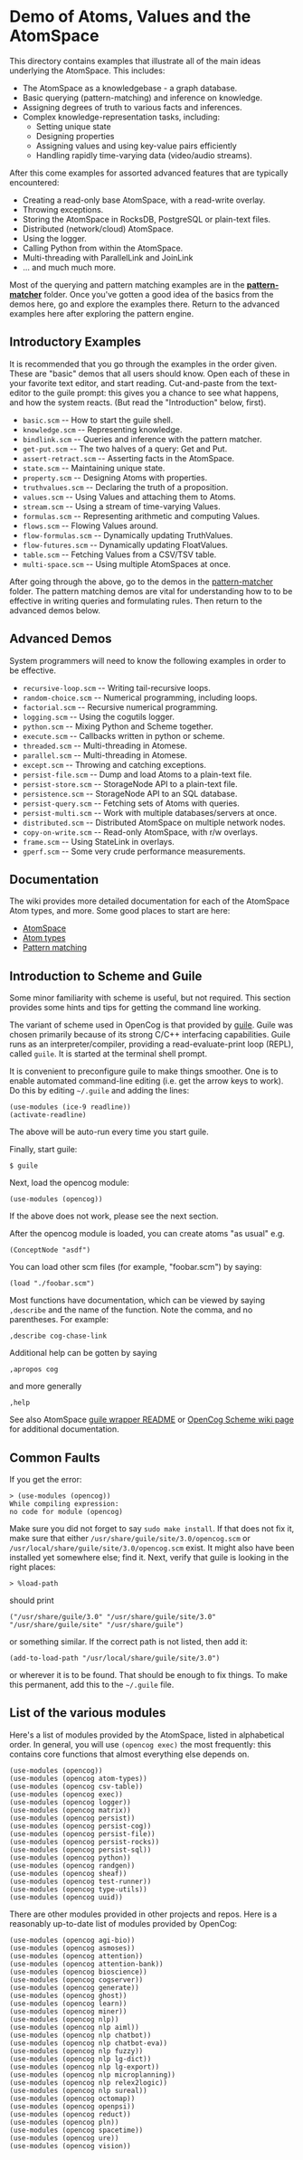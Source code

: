 
Demo of Atoms, Values and the AtomSpace
=======================================
This directory contains examples that illustrate all of the main ideas
underlying the AtomSpace. This includes:

* The AtomSpace as a knowledgebase - a graph database.
* Basic querying (pattern-matching) and inference on knowledge.
* Assigning degrees of truth to various facts and inferences.
* Complex knowledge-representation tasks, including:
    - Setting unique state
    - Designing properties
    - Assigning values and using key-value pairs efficiently
    - Handling rapidly time-varying data (video/audio streams).

After this come examples for assorted advanced features that are
typically encountered:

* Creating a read-only base AtomSpace, with a read-write overlay.
* Throwing exceptions.
* Storing the AtomSpace in RocksDB, PostgreSQL or plain-text files.
* Distributed (network/cloud) AtomSpace.
* Using the logger.
* Calling Python from within the AtomSpace.
* Multi-threading with ParallelLink and JoinLink
* ... and much much more.

Most of the querying and pattern matching examples are in the
[**pattern-matcher**](../pattern-matcher) folder. Once you've gotten
a good idea of the basics from the demos here, go and explore the
examples there. Return to the advanced examples here after exploring
the pattern engine.

Introductory Examples
---------------------
It is recommended that you go through the examples in the order given.
These are "basic" demos that all users should know. Open each of these
in your favorite text editor, and start reading. Cut-and-paste from the
text-editor to the guile prompt: this gives you a chance to see what
happens, and how the system reacts. (But read the "Introduction" below,
first).

* `basic.scm`          -- How to start the guile shell.
* `knowledge.scm`      -- Representing knowledge.
* `bindlink.scm`       -- Queries and inference with the pattern matcher.
* `get-put.scm`        -- The two halves of a query: Get and Put.
* `assert-retract.scm` -- Asserting facts in the AtomSpace.
* `state.scm`          -- Maintaining unique state.
* `property.scm`       -- Designing Atoms with properties.
* `truthvalues.scm`    -- Declaring the truth of a proposition.
* `values.scm`         -- Using Values and attaching them to Atoms.
* `stream.scm`         -- Using a stream of time-varying Values.
* `formulas.scm`       -- Representing arithmetic and computing Values.
* `flows.scm`          -- Flowing Values around.
* `flow-formulas.scm`  -- Dynamically updating TruthValues.
* `flow-futures.scm`   -- Dynamically updating FloatValues.
* `table.scm`          -- Fetching Values from a CSV/TSV table.
* `multi-space.scm`    -- Using multiple AtomSpaces at once.

After going through the above, go to the demos in the
[pattern-matcher](../pattern-matcher) folder. The pattern matching
demos are vital for understanding how to to be effective in writing
queries and formulating rules.  Then return to the advanced demos below.

Advanced Demos
--------------
System programmers will need to know the following examples in order to
be effective.

* `recursive-loop.scm` -- Writing tail-recursive loops.
* `random-choice.scm`  -- Numerical programming, including loops.
* `factorial.scm`      -- Recursive numerical programming.
* `logging.scm`        -- Using the cogutils logger.
* `python.scm`         -- Mixing Python and Scheme together.
* `execute.scm`        -- Callbacks written in python or scheme.
* `threaded.scm`       -- Multi-threading in Atomese.
* `parallel.scm`       -- Multi-threading in Atomese.
* `except.scm`         -- Throwing and catching exceptions.
* `persist-file.scm`   -- Dump and load Atoms to a plain-text file.
* `persist-store.scm`  -- StorageNode API to a plain-text file.
* `persistence.scm`    -- StorageNode API to an SQL database.
* `persist-query.scm`  -- Fetching sets of Atoms with queries.
* `persist-multi.scm`  -- Work with multiple databases/servers at once.
* `distributed.scm`    -- Distributed AtomSpace on multiple network nodes.
* `copy-on-write.scm`  -- Read-only AtomSpace, with r/w overlays.
* `frame.scm`          -- Using StateLink in overlays.
* `gperf.scm`          -- Some very crude performance measurements.

Documentation
-------------
The wiki provides more detailed documentation for each of the AtomSpace
Atom types, and more. Some good places to start are here:

* [AtomSpace](https://wiki.opencog.org/w/AtomSpace)
* [Atom types](https://wiki.opencog.org/w/Atom_types)
* [Pattern matching](https://wiki.opencog.org/w/Pattern_matching)


Introduction to Scheme and Guile
--------------------------------
Some minor familiarity with scheme is useful, but not required.
This section provides some hints and tips for getting the command
line working.

The variant of scheme used in OpenCog is that provided by
[guile](https://www.gnu.org/software/guile/).
Guile was chosen primarily because of its strong C/C++ interfacing
capabilities.  Guile runs as an interpreter/compiler, providing a
read-evaluate-print loop (REPL), called `guile`. It is started at
the terminal shell prompt.

It is convenient to preconfigure guile to make things smoother. One is
to enable automated command-line editing (i.e. get the arrow keys to
work). Do this by editing `~/.guile` and adding the lines:
```
(use-modules (ice-9 readline))
(activate-readline)
```
The above will be auto-run every time you start guile.

Finally, start guile:
```
$ guile
```
Next, load the opencog module:
```
(use-modules (opencog))
```
If the above does not work, please see the next section.

After the opencog module is loaded, you can create atoms "as usual" e.g.
```
(ConceptNode "asdf")
```

You can load other scm files (for example, "foobar.scm") by saying:

```
(load "./foobar.scm")
```

Most functions have documentation, which can be viewed by saying
`,describe` and the name of the function.  Note the comma, and no
parentheses.  For example:
```
,describe cog-chase-link
```
Additional help can be gotten by saying
```
,apropos cog
```
and more generally
```
,help
```

See also AtomSpace [guile wrapper README](../../opencog/guile/README)
or [OpenCog Scheme wiki page](https://wiki.opencog.org/w/Scheme) for
additional documentation.

Common Faults
-------------
If you get the error:
```
> (use-modules (opencog))
While compiling expression:
no code for module (opencog)
```
Make sure you did not forget to say `sudo make install`. If that does
not fix it, make sure that either `/usr/share/guile/site/3.0/opencog.scm`
or `/usr/local/share/guile/site/3.0/opencog.scm` exist.  It might also
have been installed yet somewhere else; find it.  Next, verify that
guile is looking in the right places:
```
> %load-path
```
should print
```
("/usr/share/guile/3.0" "/usr/share/guile/site/3.0" "/usr/share/guile/site" "/usr/share/guile")
```
or something similar.  If the correct path is not listed, then add it:
```
(add-to-load-path "/usr/local/share/guile/site/3.0")
```
or wherever it is to be found. That should be enough to fix things.
To make this permanent, add this to the `~/.guile` file.

List of the various modules
---------------------------
Here's a list of modules provided by the AtomSpace, listed in
alphabetical order. In general, you will use `(opencog exec)`
the most frequently: this contains core functions that almost
everything else depends on.
```
(use-modules (opencog))
(use-modules (opencog atom-types))
(use-modules (opencog csv-table))
(use-modules (opencog exec))
(use-modules (opencog logger))
(use-modules (opencog matrix))
(use-modules (opencog persist))
(use-modules (opencog persist-cog))
(use-modules (opencog persist-file))
(use-modules (opencog persist-rocks))
(use-modules (opencog persist-sql))
(use-modules (opencog python))
(use-modules (opencog randgen))
(use-modules (opencog sheaf))
(use-modules (opencog test-runner))
(use-modules (opencog type-utils))
(use-modules (opencog uuid))
```

There are other modules provided in other projects and repos. Here is
a reasonably up-to-date list of modules provided by OpenCog:
```
(use-modules (opencog agi-bio))
(use-modules (opencog asmoses))
(use-modules (opencog attention))
(use-modules (opencog attention-bank))
(use-modules (opencog bioscience))
(use-modules (opencog cogserver))
(use-modules (opencog generate))
(use-modules (opencog ghost))
(use-modules (opencog learn))
(use-modules (opencog miner))
(use-modules (opencog nlp))
(use-modules (opencog nlp aiml))
(use-modules (opencog nlp chatbot))
(use-modules (opencog nlp chatbot-eva))
(use-modules (opencog nlp fuzzy))
(use-modules (opencog nlp lg-dict))
(use-modules (opencog nlp lg-export))
(use-modules (opencog nlp microplanning))
(use-modules (opencog nlp relex2logic))
(use-modules (opencog nlp sureal))
(use-modules (opencog octomap))
(use-modules (opencog openpsi))
(use-modules (opencog reduct))
(use-modules (opencog pln))
(use-modules (opencog spacetime))
(use-modules (opencog ure))
(use-modules (opencog vision))
```
